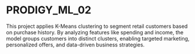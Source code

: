 # PRODIGY_ML_02
This project applies K-Means clustering to segment retail customers based on purchase history. By analyzing features like spending and income, the model groups customers into distinct clusters, enabling targeted marketing, personalized offers, and data-driven business strategies.
